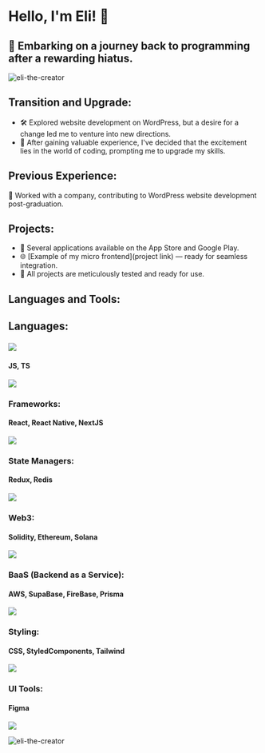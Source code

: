 # Hello, I'm Eli! 👋

## 🚀 Embarking on a journey back to programming after a rewarding hiatus.

<p align="left"> <img src="https://komarev.com/ghpvc/?username=eli-the-creator&label=Profile%20views&color=0e75b6&style=flat" alt="eli-the-creator" /> </p>

## Transition and Upgrade:

- 🛠️ Explored website development on WordPress, but a desire for a change led me to venture into new directions.
- 🔄 After gaining valuable experience, I've decided that the excitement lies in the world of coding, prompting me to upgrade my skills.

## Previous Experience:

💼 Worked with a company, contributing to WordPress website development post-graduation.

## Projects:

- 📱 Several applications available on the App Store and Google Play.
- 🌐 [Example of my micro frontend](project link) — ready for seamless integration.
- 🔧 All projects are meticulously tested and ready for use.

## Languages and Tools:

## Languages: <p><img src="https://skillicons.dev/icons?i=js,ts" /></p>

<div>
  <h4>JS, TS</h4>
  <p><img src="https://skillicons.dev/icons?i=js,ts" /></p>
</div>

### Frameworks:

<div>
  <h4>React, React Native, NextJS</h4>
  <p><img src="https://skillicons.dev/icons?i=react,electron,nextjs" /></p>
</div>

### State Managers:

<div>
  <h4>Redux, Redis</h4>
  <p><img src="https://skillicons.dev/icons?i=redux,redis" /></p>
</div>

### Web3:

<div>
  <h4>Solidity, Ethereum, Solana</h4>
  <p><img src="https://skillicons.dev/icons?i=solidity" /></p>
</div>

### BaaS (Backend as a Service):

<div>
  <h4>AWS, SupaBase, FireBase, Prisma</h4>
  <p><img src="https://skillicons.dev/icons?i=aws,supabase,firebase,prisma" /></p>
</div>

### Styling:

<div>
  <h4>CSS, StyledComponents, Tailwind</h4>
  <p><img src="https://skillicons.dev/icons?i=css,styledcomponents,tailwind" /></p>
</div>

### UI Tools:

<div>
  <h4>Figma</h4>
  <p><img src="https://skillicons.dev/icons?i=figma" /></p>
</div>

<p><img align="center" src="https://github-readme-stats.vercel.app/api/top-langs?username=eli-the-creator&show_icons=true&locale=en&layout=compact" alt="eli-the-creator" /></p>
